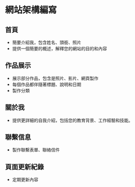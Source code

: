 # 網站架構編寫
## 首頁
* 簡要介紹我，包含姓名、頭銜、照片
* 提供一個簡要的概述，解釋您的網站的目的和內容

## 作品展示
* 展示部分作品，包含是照片、影片、網頁製作
* 每個作品都伴隨著標題、說明和日期
* 製作分類

## 關於我
* 提供更詳細的自我介紹，包括您的教育背景、工作經驗和技能。

## 聯繫信息
* 製作聯繫表單、聯絡信件

## 頁面更新紀錄
* 定期更新內容